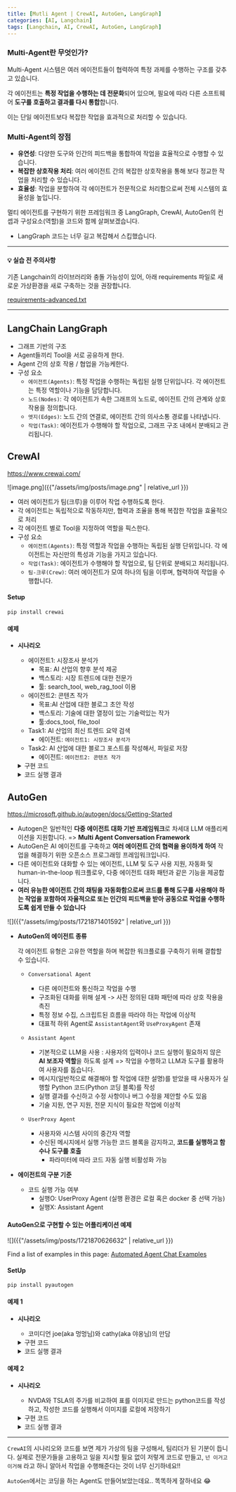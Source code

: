 ```yaml
---
title: [Mutli Agent | CrewAI, AutoGen, LangGraph]
categories: [AI, Langchain]
tags: [Langchain, AI, CrewAI, AutoGen, LangGraph]		
---
```



### Multi-Agent란 무엇인가?

Multi-Agent 시스템은 여러 에이전트들이 협력하여 특정 과제를 수행하는 구조를 갖추고 있습니다.

각 에이전트는 **특정 작업을 수행하는 데 전문화**되어 있으며, 필요에 따라 다른 소프트웨어 **도구를 호출하고 결과를 다시 통합**합니다.

이는 단일 에이전트보다 복잡한 작업을 효과적으로 처리할 수 있습니다.

### Multi-Agent의 장점

- **유연성**: 다양한 도구와 인간의 피드백을 통합하여 작업을 효율적으로 수행할 수 있습니다.
- **복잡한 상호작용 처리**: 여러 에이전트 간의 복잡한 상호작용을 통해 보다 정교한 작업을 처리할 수 있습니다.
- **효율성**: 작업을 분할하여 각 에이전트가 전문적으로 처리함으로써 전체 시스템의 효율성을 높입니다.

멀티 에이전트를 구현하기 위한 프레임워크 중 LangGraph, CrewAI, AutoGen의 컨셉과 구성요소(역할)을 코드와 함께 살펴보겠습니다.

- LangGraph 코드는 너무 길고 복잡해서 스킵했습니다.

---

#### 💡 실습 전 주의사항

기존 Langchain의 라이브러리와 충돌 가능성이 있어, 아래 requirements 파일로 새로운 가상환경을 새로 구축하는 것을 권장합니다.

[requirements-advanced.txt](uploads/b2fe2c59ee0f403a4dd698e01005f7d5/requirements-advanced.txt)

---

## LangChain LangGraph

- 그래프 기반의 구조
- Agent들끼리 Tool을 서로 공유하게 한다.
- Agent 간의 상호 작용 / 협업을 가능케한다.
- 구성 요소
  - `에이전트(Agents)`: 특정 작업을 수행하는 독립된 실행 단위입니다. 각 에이전트는 특정 역할이나 기능을 담당합니다.
  - `노드(Nodes)`: 각 에이전트가 속한 그래프의 노드로, 에이전트 간의 관계와 상호작용을 정의합니다.
  - `엣지(Edges)`: 노드 간의 연결로, 에이전트 간의 의사소통 경로를 나타냅니다.
  - `작업(Task)`: 에이전트가 수행해야 할 작업으로, 그래프 구조 내에서 분배되고 관리됩니다.

## CrewAI

https://www.crewai.com/

![image.png]({{"/assets/img/posts/image.png"  | relative_url }})

- 여러 에이전트가 팀(크루)을 이루어 작업 수행하도록 한다.
- 각 에이전트는 독립적으로 작동하지만, 협력과 조율을 통해 복잡한 작업을 효율적으로 처리
- 각 에이전트 별로 Tool을 지정하여 역할을 픽스한다.
- 구성 요소
  - `에이전트(Agents)`: 특정 역할과 작업을 수행하는 독립된 실행 단위입니다. 각 에이전트는 자신만의 특성과 기능을 가지고 있습니다.
  - `작업(Task)`: 에이전트가 수행해야 할 작업으로, 팀 단위로 분배되고 처리됩니다.
  - `팀-크루(Crew)`: 여러 에이전트가 모여 하나의 팀을 이루며, 협력하여 작업을 수행합니다.

#### Setup

```
pip install crewai
```

#### 예제

- **시나리오**

  - 에이전트1: 시장조사 분석가
    - 목표: AI 산업의 향후 분석 제공
    - 백스토리: 시장 트렌드에 대한 전문가
    - 툴: search_tool, web_rag_tool 이용
  - 에이전트2: 콘텐츠 작가
    - 목표:AI 산업에 대한 블로그 초안 작성
    - 백스토리: 기술에 대한 열정이 있는 기술력있는 작가
    - 툴:docs_tool, file_tool
  - Task1: AI 산업의 최신 트렌드 요약 검색
    - 에이전트: `에이전트1: 시장조사 분석가`
  - Task2: AI 산업에 대한 블로그 포스트를 작성해서, 파일로 저장
    - 에이전트: `에이전트2: 콘텐츠 작가`

  <details>
  <summary>구현 코드</summary>

  ```python
  import os
  from crewai import Agent, Task, Crew
  # Importing crewAI tools
  from crewai_tools import (
      DirectoryReadTool,
      FileReadTool,
      SerperDevTool,
      WebsiteSearchTool
  )

  # Set up API keys
  # os.environ["SERPER_API_KEY"] = "Your Key" # serper.dev API key
  # os.environ["OPENAI_API_KEY"] = "Your Key"

  # Instantiate tools
  docs_tool = DirectoryReadTool(directory='./blog-posts')
  file_tool = FileReadTool()
  search_tool = SerperDevTool()
  web_rag_tool = WebsiteSearchTool()

  # Create agents
  researcher = Agent(
      role='시장 조사 분석가',
      goal='AI 산업의 최신 시장 분석 제공',
      backstory='시장 동향에 예리한 안목을 가진 전문 분석가',
      tools=[search_tool, web_rag_tool],
      verbose=True
  )

  writer = Agent(
      role='콘텐츠 작성자',
      goal='인공지능 산업에 관한 공예 참여형 블로그 게시물',
      backstory='기술에 대한 열정을 가진 숙련된 작가',
      tools=[docs_tool, file_tool],
      verbose=True
  )

  # 태스크 정의
  research = Task(
      description='AI 산업의 2024년 최신 트렌드를 조사하고 요약을 제공합니다.',
      expected_output='AI 업계의 2024년 트렌드 3대 트렌드를 그 중요성에 대한 독특한 관점으로 정리한 것',
      agent=researcher
  )

  write = Task(
      description='시장조사 분석가의 요약을 바탕으로 AI 산업에 대한 매력적인 블로그 게시물 작성합니다.',
      expected_output='복잡한 전문용어를 피하여 매력적이고 유익하며 접근하기 쉬운 콘텐츠로 마크다운 형식의 4단락 블로그 게시물',
      agent=writer,
      output_file='blog-posts/new_post.md'  # The final blog post will be saved here
  )

  # Assemble a crew
  crew = Crew(
      agents=[researcher, writer],
      tasks=[research, write],
      verbose=2
  )

  # Execute tasks
  crew.kickoff()

  ```

  </details>

  <details>
  <summary>코드 실행 결과</summary>

  ```markdown
  # 2024년, AI 산업의 새로운 물결: 생성형 AI의 부상

  인공지능(AI) 산업은 매년 빠르게 진화하고 있으며, 2024년은 그 중에서도 특히 흥미진진한 해가 될 것으로 보입니다. 그 중에서도 가장 주목할 만한 트렌드는 생성형 AI(Generative AI)의 급격한 채택입니다. 생성형 AI는 텍스트, 이미지, 음악 등 다양한 형태의 데이터를 생성할 수 있는 능력으로 이미 상당한 가치를 창출하고 있습니다.

  ## 생성형 AI의 경제적 잠재력

  McKinsey의 분석에 따르면, 생성형 AI는 새로운 생산성의 경계를 열어주고 있습니다. 이 기술은 기업의 업무 효율성을 크게 향상시킬 수 있으며, 새로운 비즈니스 모델을 창출할 수 있는 잠재력을 가지고 있습니다. 특히 제조, 금융, 헬스케어 등 다양한 산업에서 생성형 AI를 활용한 혁신이 기대되고 있습니다. 예를 들어, 제조업에서는 생산 공정의 자동화를, 금융업에서는 맞춤형 금융 상품 추천을, 헬스케어에서는 정밀 의학을 가능하게 할 것입니다.

  ## 책임감 있는 AI 사용의 중요성

  생성형 AI의 급속한 발전과 함께, 책임감 있는 AI 사용에 대한 중요성도 강조되고 있습니다. McKinsey는 지속 가능한 성장과 포용적 성장을 가속화하기 위해 책임감 있는 AI 사용을 촉진하고 있습니다. 이는 AI 기술의 윤리적 사용, 데이터 프라이버시 보호, 그리고 공정한 알고리즘 개발 등을 포함합니다. 기업들이 이러한 책임감 있는 AI 관행을 준수한다면, 기술의 혜택을 더욱 많은 사람들이 공평하게 누릴 수 있을 것입니다.

  ## AI 산업의 미래

  이와 같은 트렌드들은 2024년 AI 산업의 중요한 요소들입니다. 생성형 AI의 채택과 경제적 잠재력, 그리고 책임감 있는 AI 사용의 필요성은 AI 산업의 미래를 이끌어 갈 것입니다. 기술의 발전은 우리 삶의 질을 향상시키고, 새로운 기회를 창출하며, 다양한 산업에서 혁신을 가능하게 할 것입니다. 이제 우리는 이러한 변화를 지켜보며, 어떻게 더 나은 미래를 만들 수 있을지 함께 고민해야 할 때입니다.

  2024년, AI 산업의 새로운 물결이 여러분의 삶에 어떤 변화를 가져올지 기대해 보세요!
  ```

  </details>

## AutoGen

https://microsoft.github.io/autogen/docs/Getting-Started

- Autogen은 일반적인 **다중 에이전트 대화 기반 프레임워크**로 차세대 LLM 애플리케이션을 지원합니다. =\> **Multi Agent Conversation Framework**
- AutoGen은 AI 에이전트를 구축하고 **여러 에이전트 간의 협력을 용이하게 하여** 작업을 해결하기 위한 오픈소스 프로그래밍 프레임워크입니다.
- 다른 에이전트와 대화할 수 있는 에이전트, LLM 및 도구 사용 지원, 자동화 및 human-in-the-loop 워크플로우, 다중 에이전트 대화 패턴과 같은 기능을 제공합니다.
- **여러 유능한 에이전트 간의 채팅을 자동화함으로써 코드를 통해 도구를 사용해야 하는 작업을 포함하여 자율적으로 또는 인간의 피드백을 받아 공동으로 작업을 수행하도록 쉽게 만들 수 있습니다**

![]({{"/assets/img/posts/1721871401592"  | relative_url }})

- **AutoGen의 에이전트 종류**

  각 에이전트 유형은 고유한 역할을 하며 복잡한 워크플로를 구축하기 위해 결합할 수 있습니다.

  - `Conversational Agent`

    - 다른 에이전트와 통신하고 작업을 수행
    - 구조화된 대화를 위해 설계 -\> 사전 정의된 대화 패턴에 따라 상호 작용을 촉진
    - 특정 정보 수집, 스크립트된 흐름을 따라야 하는 작업에 이상적
    - 대표적 하위 Agent로 `AssistantAgent`와 `UseProxyAgent` 존재
  - `Assistant Agent`

    - 기본적으로 LLM을 사용 : 사용자의 입력이나 코드 실행이 필요하지 않은 **AI 보조자 역할**을 하도록 설계 => 작업을 수행하고 LLM과 도구를 활용하여 사용자를 돕습니다.
    - 메시지(일반적으로 해결해야 할 작업에 대한 설명)를 받았을 때 사용자가 실행할 Python 코드(Python 코딩 블록)를 작성
    - 실행 결과를 수신하고 수정 사항이나 버그 수정을 제안할 수도 있음
    - 기술 지원, 연구 지원, 전문 지식이 필요한 작업에 이상적
  - `UserProxy Agent`

    - 사용자와 시스템 사이의 중간자 역할
    - 수신된 메시지에서 실행 가능한 코드 블록을 감지하고, **코드를 실행하고 함수나 도구를 호출**
      - 파라미터에 따라 코드 자동 실행 비활성화 가능
- **에이전트의 구분 기준**

  - 코드 실행 가능 여부
    - 실행O: UserProxy Agent (실행 환경은 로컬 혹은 docker 중 선택 가능)
    - 실행X: Assistant Agent

#### AutoGen으로 구현할 수 있는 어플리케이션 예제

![]({{"/assets/img/posts/1721870626632"  | relative_url }})

Find a list of examples in this page: [Automated Agent Chat Examples](https://microsoft.github.io/autogen/docs/Examples#automated-multi-agent-chat)

#### SetUp

```
pip install pyautogen
```

#### 예제 1

- **시나리오**

  - 코미디언 joe(aka 멍멍님)와 cathy(aka 야옹님)의 만담

  <details>
  <summary>구현 코드</summary>

  ```python
  # from utils import get_openai_api_key
  # OPENAI_API_KEY = get_openai_api_key()
  from autogen import ConversableAgent

  llm_config = {"model": "gpt-3.5-turbo"}

  # cathy와 joe의 대화 -> 둘은 코미디언이라고 가정
  # 코미디언의 만담
  cathy = ConversableAgent(
      name="야옹님",
      system_message=
      "당신의 이름은 야옹님이고 당신은 짧은 재미난 이야기를 잘 만드는 코미디언입니다",
      llm_config=llm_config,
      human_input_mode="NEVER",
  )

  joe = ConversableAgent(
      name="멍멍님",
      system_message=
      "당신의 이름은 멍멍님이고 당신은 짧은 재미난 이야기를 잘 만드는 코미디언입니다"
      "이전 대화의 내용을 이어서 다음 재미난 이야기를 시작하세요.",
      llm_config=llm_config,
      human_input_mode="NEVER",
  )

  # joe부터 시작
  chat_result = joe.initiate_chat(
      recipient=cathy,
      message="나는 야옹님이야, 우리 재미난 이야기를 이어서 나가 볼까?",
      max_turns=2, # 둘의 대화는 2번 반복
  )

  ```

  </details>

  <details>
  <summary>코드 실행 결과</summary>

  ```commandline
  멍멍님 (to 야옹님):

  나는 야옹님이야, 우리 재미난 이야기를 이어서 나가 볼까?

  --------------------------------------------------------------------------------
  야옹님 (to 멍멍님):

  물론이죠! 한 번 시작해볼까요?

  한 번 천지에 호랑이가 나타났대요. 왜냐면 호랑이가 택배를 배달하는데, 라이언이라고 하는 친구는 주소를 잘 못 보내서... 호랑이가 찾아온 거래요. (하하)

  계속해나갈까요?

  --------------------------------------------------------------------------------
  멍멍님 (to 야옹님):

  그런데 호랑이는 택배를 전해주려고 하는데 주소를 정말 잘못 보냈어요. 그래서 택배를 받을 사람이 호랑이 발밑에 숨어있었답니다! 호랑이는 주소를 확인할 때마다 발밑을 한 번 더 쳐다보게 되었어요. 그 결과, 택배를 받을 사람은 호랑이 한 발짝 더 가까이 다가가기를 기대했지만, 계속해서 탐탁지 않은 시선을 받았답니다. 호랑이와 택배를 받을 사람 간의 웃긴 대치가 벌어지기 시작했어요.

  어떤 결말이 될지 궁금하죠? 계속해보시죠!

  --------------------------------------------------------------------------------
  야옹님 (to 멍멍님):

  그러자 택배를 받을 사람이 호랑이를 놀리기로 마음먹었어요. 호랑이가 발밑을 한 번 더 쳐다볼 때마다, 택배를 받을 사람은 한층 더 발밑에 숨어서 호랑이를 놀래키는  찰나를 노렸죠.

  그리고 마침내 호랑이가 발밑에 누군가 있다는 것을 이해하고, 신문지를 덮어두고 있는 택배를 받을 사람은 호랑이 뒤에서 숨어서 "우와! 누가 넌지나는 거야?"라고 소리치면서 호랑이를 놀래키기로 했답니다.

  대미를 앞둔 호랑이와 택배를 받을 사람 사이의 유쾌한 대결, 그 끝은 과연 어떻게  될지 모르겠네요! 그럼 어떻게 해야 할지, 여러분들은 어떻게 생각하시나요? 함께 이어가보세요!

  --------------------------------------------------------------------------------
  ```

  </details>

#### 예제 2

- **시나리오**

  - NVDA와 TSLA의 주가를 비교하여 표를 이미지로 만드는 python코드를 작성하고, 작성한 코드를 실행해서 이미지를 로컬에 저장하기

  <details>
  <summary>구현 코드</summary>

  ```python
  from autogen.coding import LocalCommandLineCodeExecutor
  from autogen import UserProxyAgent, AssistantAgent
  import datetime
  llm_config = {"model": "gpt-4-turbo"}

  # code executor 정의
  executor = LocalCommandLineCodeExecutor(
      timeout=60,
      work_dir="coding", # coding 디렉토리에 코드 생성 후 실행
  )

  # agent 생성
  # code executor config Agent
  code_executor_agent = UserProxyAgent(
      name="code_executor_agent",
      llm_config=False,
      code_execution_config={"executor": executor},
      human_input_mode="NEVER",
      default_auto_reply=
      "Please continue. If everything is done, reply 'TERMINATE'.",
  )
  # code wirter Agent
  code_writer_agent = AssistantAgent(
      name="code_writer_agent",
      llm_config=llm_config,
      code_execution_config=False,
      human_input_mode="NEVER",
  )
  # 코드 생성 프롬프트
  code_writer_agent_system_message = code_writer_agent.system_message
  # print(code_writer_agent_system_message)
  # You are a helpful AI assistant.
  # Solve tasks using your coding and language skills.
  # In the following cases, suggest python code (in a python coding block) or shell script (in a sh coding block) for the user to execute.
  #     1. When you need to collect info, use the code to output the info you need, for example, browse or search the web, download/read a file, print the content of a webpage or a file, get the current date/time, check the operating system. After sufficient info is printed and the task is ready to be solved based on your language skill, you can solve the task by yourself.
  #     2. When you need to perform some task with code, use the code to perform the task and output the result. Finish the task smartly.
  # ..(생략)..
  # Reply "TERMINATE" in the end when everything is done.

  # Task 정의
  today = datetime.datetime.now().date()
  message = f"""Today is {today}.
  NVDA 및 TLSA에 대한 스톡 게인 YTD를 보여주는 선 그래프를 작성합니다.
  코드가 마크다운 코드 블록에 있는지 확인하고 생성된 선 그래프를 ytd_stock_gains.png 파일에 저장하십시오.
  """

  # 코드 실행 에이전트를 통해 실행
  chat_result = code_executor_agent.initiate_chat(
      code_writer_agent,
      message=message
  )

  ```

  </details>

  <details>
  <summary>코드 실행 결과</summary>

  ```commandline
  code_executor_agent (to code_writer_agent):

  Today is 2024-06-21. Create a plot showing stock gain YTD for NVDA and TLSA. Make sure the code is in markdown code block and save the figure to a file ytd_stock_gains.png.

  --------------------------------------------------------------------------------
  code_writer_agent (to code_executor_agent):

  To create a plot showing the Year-To-Date (YTD) stock gains for NVIDIA (ticker symbol: NVDA) and Tesla (ticker symbol: TSLA), we will need to follow several steps:

  1. Fetch the stock data for NVDA and TSLA starting from January 1, 2024, to today (June 21, 2024).
  2. Calculate the percentage gain YTD for each stock.
  3. Plot these gains on a chart.
  4. Save the plot to a file named `ytd_stock_gains.png`.

  Using Python, we can complete these tasks using libraries such as `pandas` for data manipulation and `yfinance` to fetch historical stock data. We'll plot the data using `matplotlib`.

  Here is the complete python script you will execute:

  """python
  # filename: plot_stocks.py
  import yfinance as yf
  import pandas as pd
  import matplotlib.pyplot as plt

  # Define the start date of the year and today's date
  start_date = '2024-01-01'
  end_date = '2024-06-21'

  # Fetch historical data for NVDA and TSLA
  tickers = ["NVDA", "TSLA"]
  data = yf.download(tickers, start=start_date, end=end_date)

  # Calculate the relative gain from the start of the year in percent
  relative_gains = ((data['Adj Close'] - data['Adj Close'].iloc[0]) / data['Adj Close'].iloc[0]) * 100

  # Plotting the results
  plt.figure(figsize=(10, 6))
  plt.plot(relative_gains.index, relative_gains['NVDA'], label='NVDA YTD Gain')
  plt.plot(relative_gains.index, relative_gains['TSLA'], label='TSLA YTD Gain')
  plt.title('YTD Stock Gains 2024: NVDA vs TSLA')
  plt.xlabel('Date')
  plt.ylabel('Percentage Gain (%)')
  plt.legend()
  plt.grid(True)

  # Save the plot to a file
  plt.savefig('ytd_stock_gains.png')
  plt.show()


  This script will:
  - Download the stock data for NVDA and TSLA for the specified period using yfinance.
  - Calculate the percentage gain using the adjusted close prices.
  - Plot these gains and save the resulting plot to `ytd_stock_gains.png`.

  Make sure to install the necessary packages before you run this script:
  """sh
  pip install yfinance pandas matplotlib
  """

  Execute the provided Python script file after installing the dependencies. It will automatically generate and display the plot, as well as save it to `ytd_stock_gains.png`.

  --------------------------------------------------------------------------------
  ```

  또한 coding 디렉토리 내에 표를 만드는 python코드와 그래프 이미지가 저장되었다.

  </details>

---

`CrewAI`의 시나리오와 코드를 보면 제가 가상의 팀을 구성해서, 팀리더가 된 기분이 듭니다. 실제로 전문가들을 고용하고 일을 지시할 필요 없이 저렇게 코드로 만들고, `넌 이거고 이거해` 라고 하니 알아서 작업을 수행해준다는 것이 너무 신기하네요!!

`AutoGen`에서는 코딩을 하는 Agent도 만들어보았는데요.. 똑똑하게 잘하네요 😂
